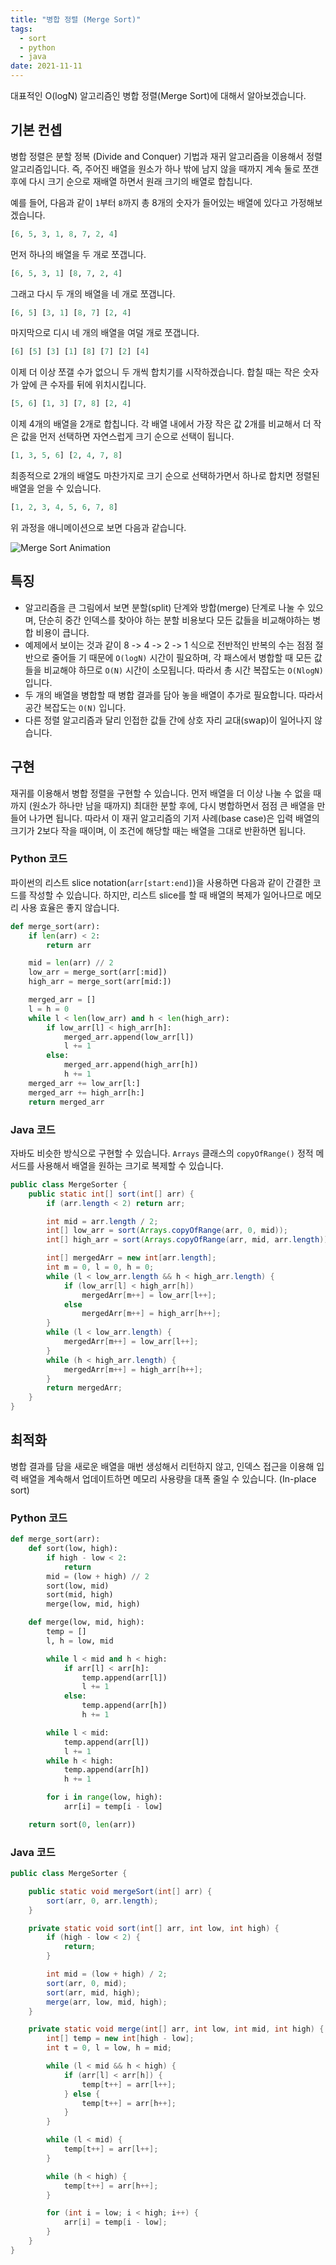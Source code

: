 ```yaml
---
title: "병합 정렬 (Merge Sort)"
tags:
  - sort
  - python
  - java
date: 2021-11-11
---
```


대표적인 O(logN) 알고리즘인 병합 정렬(Merge Sort)에 대해서 알아보겠습니다.

## 기본 컨셉

병합 정렬은 분할 정복 (Divide and Conquer) 기법과 재귀 알고리즘을 이용해서 정렬 알고리즘입니다.
즉, 주어진 배열을 원소가 하나 밖에 남지 않을 때까지 계속 둘로 쪼갠 후에 다시 크기 순으로 재배열 하면서 원래 크기의 배열로 합칩니다.

예를 들어, 다음과 같이 `1`부터 `8`까지 총 8개의 숫자가 들어있는 배열에 있다고 가정해보겠습니다.

```py
[6, 5, 3, 1, 8, 7, 2, 4]
```

먼저 하나의 배열을 두 개로 쪼갭니다.

```py
[6, 5, 3, 1] [8, 7, 2, 4]
```

그래고 다시 두 개의 배열을 네 개로 쪼갭니다.

```py
[6, 5] [3, 1] [8, 7] [2, 4]
```

마지막으로 디시 네 개의 배열을 여덜 개로 쪼갭니다.

```py
[6] [5] [3] [1] [8] [7] [2] [4]
```

이제 더 이상 쪼갤 수가 없으니 두 개씩 합치기를 시작하겠습니다.
합칠 때는 작은 숫자가 앞에 큰 수자를 뒤에 위치시킵니다.

```py
[5, 6] [1, 3] [7, 8] [2, 4]
```

이제 4개의 배열을 2개로 합칩니다.
각 배열 내에서 가장 작은 값 2개를 비교해서 더 작은 값을 먼저 선택하면 자연스럽게 크기 순으로 선택이 됩니다.

```py
[1, 3, 5, 6] [2, 4, 7, 8]
```

최종적으로 2개의 배열도 마찬가지로 크기 순으로 선택하가면서 하나로 합치면 정렬된 배열을 얻을 수 있습니다.

```py
[1, 2, 3, 4, 5, 6, 7, 8]
```

위 과정을 애니메이션으로 보면 다음과 같습니다.

![Merge Sort Animation](https://i.stack.imgur.com/YlHqG.gif)

## 특징

- 알고리즘을 큰 그림에서 보면 분할(split) 단계와 방합(merge) 단계로 나눌 수 있으며, 단순히 중간 인덱스를 찾아야 하는 분할 비용보다 모든 값들을 비교해야하는 병합 비용이 큽니다.
- 예제에서 보이는 것과 같이 8 -> 4 -> 2 -> 1 식으로 전반적인 반복의 수는 점점 절반으로 줄어들 기 때문에 `O(logN)` 시간이 필요하며, 각 패스에서 병합할 때 모든 값들을 비교해야 하므로 `O(N)` 시간이 소모됩니다. 따라서 총 시간 복잡도는 `O(NlogN)` 입니다.
- 두 개의 배열을 병합할 때 병합 결과를 담아 놓을 배열이 추가로 필요합니다. 따라서 공간 복잡도는 `O(N)` 입니다.
- 다른 정렬 알고리즘과 달리 인접한 값들 간에 상호 자리 교대(swap)이 일어나지 않습니다.

## 구현

재귀를 이용해서 병합 정렬을 구현할 수 있습니다.
먼저 배열을 더 이상 나눌 수 없을 때 까지 (원소가 하나만 남을 때까지) 최대한 분할 후에, 다시 병합하면서 점점 큰 배열을 만들어 나가면 됩니다.
따라서 이 재귀 알고리즘의 기저 사례(base case)은 입력 배열의 크기가 2보다 작을 때이며, 이 조건에 해당할 때는 배열을 그대로 반환하면 됩니다.

### Python 코드

파이썬의 리스트 slice notation(`arr[start:end]`)을 사용하면 다음과 같이 간결한 코드를 작성할 수 있습니다.
하지만, 리스트 slice를 할 때 배열의 복제가 일어나므로 메모리 사용 효율은 좋지 않습니다.

```py
def merge_sort(arr):
    if len(arr) < 2:
        return arr

    mid = len(arr) // 2
    low_arr = merge_sort(arr[:mid])
    high_arr = merge_sort(arr[mid:])

    merged_arr = []
    l = h = 0
    while l < len(low_arr) and h < len(high_arr):
        if low_arr[l] < high_arr[h]:
            merged_arr.append(low_arr[l])
            l += 1
        else:
            merged_arr.append(high_arr[h])
            h += 1
    merged_arr += low_arr[l:]
    merged_arr += high_arr[h:]
    return merged_arr
```

### Java 코드

자바도 비슷한 방식으로 구현할 수 있습니다. `Arrays` 클래스의 `copyOfRange()` 정적 메서드를 사용해서 배열을 원하는 크기로 복제할 수 있습니다.

```java
public class MergeSorter {
    public static int[] sort(int[] arr) {
        if (arr.length < 2) return arr;

        int mid = arr.length / 2;
        int[] low_arr = sort(Arrays.copyOfRange(arr, 0, mid));
        int[] high_arr = sort(Arrays.copyOfRange(arr, mid, arr.length));

        int[] mergedArr = new int[arr.length];
        int m = 0, l = 0, h = 0;
        while (l < low_arr.length && h < high_arr.length) {
            if (low_arr[l] < high_arr[h])
                mergedArr[m++] = low_arr[l++];
            else
                mergedArr[m++] = high_arr[h++];
        }
        while (l < low_arr.length) {
            mergedArr[m++] = low_arr[l++];
        }
        while (h < high_arr.length) {
            mergedArr[m++] = high_arr[h++];
        }
        return mergedArr;
    }
}
```

## 최적화

병합 결과를 담을 새로운 배열을 매번 생성해서 리턴하지 않고, 인덱스 접근을 이용해 입력 배열을 계속해서 업데이트하면 메모리 사용량을 대폭 줄일 수 있습니다. (In-place sort)

### Python 코드

```py
def merge_sort(arr):
    def sort(low, high):
        if high - low < 2:
            return
        mid = (low + high) // 2
        sort(low, mid)
        sort(mid, high)
        merge(low, mid, high)

    def merge(low, mid, high):
        temp = []
        l, h = low, mid

        while l < mid and h < high:
            if arr[l] < arr[h]:
                temp.append(arr[l])
                l += 1
            else:
                temp.append(arr[h])
                h += 1

        while l < mid:
            temp.append(arr[l])
            l += 1
        while h < high:
            temp.append(arr[h])
            h += 1

        for i in range(low, high):
            arr[i] = temp[i - low]

    return sort(0, len(arr))
```

### Java 코드

```java
public class MergeSorter {

    public static void mergeSort(int[] arr) {
        sort(arr, 0, arr.length);
    }

    private static void sort(int[] arr, int low, int high) {
        if (high - low < 2) {
            return;
        }

        int mid = (low + high) / 2;
        sort(arr, 0, mid);
        sort(arr, mid, high);
        merge(arr, low, mid, high);
    }

    private static void merge(int[] arr, int low, int mid, int high) {
        int[] temp = new int[high - low];
        int t = 0, l = low, h = mid;

        while (l < mid && h < high) {
            if (arr[l] < arr[h]) {
                temp[t++] = arr[l++];
            } else {
                temp[t++] = arr[h++];
            }
        }

        while (l < mid) {
            temp[t++] = arr[l++];
        }

        while (h < high) {
            temp[t++] = arr[h++];
        }

        for (int i = low; i < high; i++) {
            arr[i] = temp[i - low];
        }
    }
}
```
